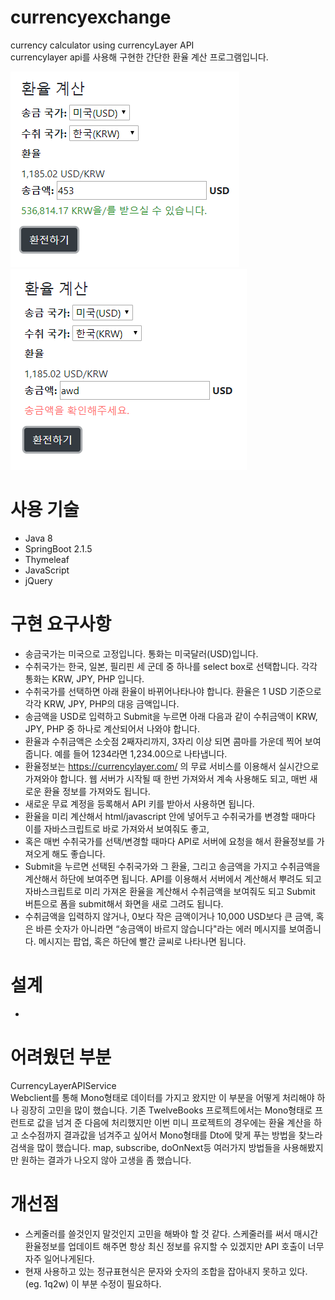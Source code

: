 # currencyexchange
currency calculator using currencyLayer API  
currencylayer api를 사용해 구현한 간단한 환율 계산 프로그램입니다.

![GitPyCrawler](https://github.com/irerin07/currencyexchange/blob/master/doc/123123123.PNG?raw=true "GitPyCrawler")
![GitPyCrawler](https://github.com/irerin07/currencyexchange/blob/master/doc/123.PNG?raw=true "GitPyCrawler")

# 사용 기술
* Java 8
* SpringBoot 2.1.5
* Thymeleaf
* JavaScript
* jQuery

# 구현 요구사항
* 송금국가는 미국으로 고정입니다. 통화는 미국달러(USD)입니다.
* 수취국가는 한국, 일본, 필리핀 세 군데 중 하나를 select box로 선택합니다. 각각 통화는 KRW, JPY, PHP 입니다.
* 수취국가를 선택하면 아래 환율이 바뀌어나타나야 합니다. 환율은 1 USD 기준으로 각각 KRW, JPY, PHP의 대응 금액입니다.
* 송금액을 USD로 입력하고 Submit을 누르면 아래 다음과 같이 수취금액이 KRW, JPY, PHP 중 하나로 계산되어서 나와야 합니다.
* 환율과 수취금액은 소숫점 2째자리까지, 3자리 이상 되면 콤마를 가운데 찍어 보여줍니다. 예를 들어 1234라면 1,234.00으로 나타냅니다.
* 환율정보는 https://currencylayer.com/ 의 무료 서비스를 이용해서 실시간으로 가져와야 합니다. 웹 서버가 시작될 때 한번 가져와서 계속 사용해도 되고, 매번 새로운 환율 정보를 가져와도 됩니다.
* 새로운 무료 계정을 등록해서 API 키를 받아서 사용하면 됩니다.
* 환율을 미리 계산해서 html/javascript 안에 넣어두고 수취국가를 변경할 때마다 이를 자바스크립트로 바로 가져와서 보여줘도 좋고,
* 혹은 매번 수취국가를 선택/변경할 때마다 API로 서버에 요청을 해서 환율정보를 가져오게 해도 좋습니다.
* Submit을 누르면 선택된 수취국가와 그 환율, 그리고 송금액을 가지고 수취금액을 계산해서 하단에 보여주면 됩니다. API를 이용해서 서버에서 계산해서 뿌려도 되고 자바스크립트로 미리 가져온 환율을 계산해서 수취금액을 보여줘도 되고 Submit 버튼으로 폼을 submit해서 화면을 새로 그려도 됩니다.
* 수취금액을 입력하지 않거나, 0보다 작은 금액이거나 10,000 USD보다 큰 금액, 혹은 바른 숫자가 아니라면 “송금액이 바르지 않습니다"라는 에러 메시지를 보여줍니다. 메시지는 팝업, 혹은 하단에 빨간 글씨로 나타나면 됩니다.

# 설계
* 

# 어려웠던 부분
CurrencyLayerAPIService  
Webclient를 통해 Mono형태로 데이터를 가지고 왔지만 이 부분을 어떻게 처리해야 하나 굉장히 고민을 많이 했습니다.
기존 TwelveBooks 프로젝트에서는 Mono형태로 프런트로 값을 넘겨 준 다음에 처리했지만 
이번 미니 프로젝트의 경우에는 환율 계산을 하고 소수점까지  결과값을 넘겨주고 싶어서 Mono형태를 Dto에 맞게 푸는 방법을 찾느라 검색을 많이 했습니다.
map, subscribe, doOnNext등 여러가지 방법들을 사용해봤지만 원하는 결과가 나오지 않아 고생을 좀 했습니다.

# 개선점
* 스케줄러를 쓸것인지 말것인지 고민을 해봐야 할 것 같다. 스케줄러를 써서 매시간 환율정보를 업데이트 해주면 항상 최신 정보를 유지할 수 있겠지만 API 호출이 너무 자주 일어나게된다.
* 현재 사용하고 있는 정규표현식은 문자와 숫자의 조합을 잡아내지 못하고 있다. (eg. 1q2w) 이 부분 수정이 필요하다.

